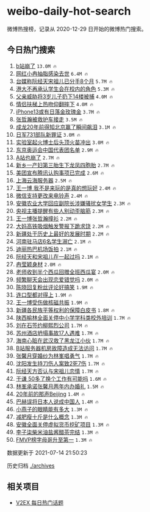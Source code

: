 # weibo-daily-hot-search

微博热搜榜，记录从 2020-12-29 日开始的微博热门搜索。

## 今日热门搜索

<!-- BEGIN -->

1. [b站崩了](https://s.weibo.com/weibo?q=%23b%E7%AB%99%E5%B4%A9%E4%BA%86%23&Refer=top) `13.0M 🔥`
1. [网红小冉抽脂感染去世](https://s.weibo.com/weibo?q=%23%E7%BD%91%E7%BA%A2%E5%B0%8F%E5%86%89%E6%8A%BD%E8%84%82%E6%84%9F%E6%9F%93%E5%8E%BB%E4%B8%96%23&Refer=top) `6.4M 🔥`
1. [台媒称阮经天宋祖儿已分手8个月](https://s.weibo.com/weibo?q=%23%E5%8F%B0%E5%AA%92%E7%A7%B0%E9%98%AE%E7%BB%8F%E5%A4%A9%E5%AE%8B%E7%A5%96%E5%84%BF%E5%B7%B2%E5%88%86%E6%89%8B8%E4%B8%AA%E6%9C%88%23&Refer=top) `5.7M 🔥`
1. [港大不再承认学生会在校内的角色](https://s.weibo.com/weibo?q=%23%E6%B8%AF%E5%A4%A7%E4%B8%8D%E5%86%8D%E6%89%BF%E8%AE%A4%E5%AD%A6%E7%94%9F%E4%BC%9A%E5%9C%A8%E6%A0%A1%E5%86%85%E7%9A%84%E8%A7%92%E8%89%B2%23&Refer=top) `5.3M 🔥`
1. [父亲威胁将3岁儿子扔下14楼被捕](https://s.weibo.com/weibo?q=%23%E7%88%B6%E4%BA%B2%E5%A8%81%E8%83%81%E5%B0%863%E5%B2%81%E5%84%BF%E5%AD%90%E6%89%94%E4%B8%8B14%E6%A5%BC%E8%A2%AB%E6%8D%95%23&Refer=top) `4.0M 🔥`
1. [情侣扶梯上热吻仰翻摔下](https://s.weibo.com/weibo?q=%23%E6%83%85%E4%BE%A3%E6%89%B6%E6%A2%AF%E4%B8%8A%E7%83%AD%E5%90%BB%E4%BB%B0%E7%BF%BB%E6%91%94%E4%B8%8B%23&Refer=top) `4.0M 🔥`
1. [iPhone13或有日落金玫瑰金](https://s.weibo.com/weibo?q=%23iPhone13%E6%88%96%E6%9C%89%E6%97%A5%E8%90%BD%E9%87%91%E7%8E%AB%E7%91%B0%E9%87%91%23&Refer=top) `3.7M 🔥`
1. [张哲瀚被救护车接走](https://s.weibo.com/weibo?q=%23%E5%BC%A0%E5%93%B2%E7%80%9A%E8%A2%AB%E6%95%91%E6%8A%A4%E8%BD%A6%E6%8E%A5%E8%B5%B0%23&Refer=top) `3.5M 🔥`
1. [成龙20年前得知北京赢了瞬间飙泪](https://s.weibo.com/weibo?q=%23%E6%88%90%E9%BE%9920%E5%B9%B4%E5%89%8D%E5%BE%97%E7%9F%A5%E5%8C%97%E4%BA%AC%E8%B5%A2%E4%BA%86%E7%9E%AC%E9%97%B4%E9%A3%99%E6%B3%AA%23&Refer=top) `3.1M 🔥`
1. [日军731部队新罪证](https://s.weibo.com/weibo?q=%23%E6%97%A5%E5%86%9B731%E9%83%A8%E9%98%9F%E6%96%B0%E7%BD%AA%E8%AF%81%23&Refer=top) `3.0M 🔥`
1. [实验室起火博士后头顶火苗冲出](https://s.weibo.com/weibo?q=%23%E5%AE%9E%E9%AA%8C%E5%AE%A4%E8%B5%B7%E7%81%AB%E5%8D%9A%E5%A3%AB%E5%90%8E%E5%A4%B4%E9%A1%B6%E7%81%AB%E8%8B%97%E5%86%B2%E5%87%BA%23&Refer=top) `3.0M 🔥`
1. [东京奥运会中国代表团名单](https://s.weibo.com/weibo?q=%23%E4%B8%9C%E4%BA%AC%E5%A5%A5%E8%BF%90%E4%BC%9A%E4%B8%AD%E5%9B%BD%E4%BB%A3%E8%A1%A8%E5%9B%A2%E5%90%8D%E5%8D%95%23&Refer=top) `2.9M 🔥`
1. [A站也崩了](https://s.weibo.com/weibo?q=A%E7%AB%99%E4%B9%9F%E5%B4%A9%E4%BA%86&Refer=top) `2.7M 🔥`
1. [新乡一产妇第三胎生下龙凤四胞胎](https://s.weibo.com/weibo?q=%23%E6%96%B0%E4%B9%A1%E4%B8%80%E4%BA%A7%E5%A6%87%E7%AC%AC%E4%B8%89%E8%83%8E%E7%94%9F%E4%B8%8B%E9%BE%99%E5%87%A4%E5%9B%9B%E8%83%9E%E8%83%8E%23&Refer=top) `2.7M 🔥`
1. [美团宣布腾讯认购事项已完成](https://s.weibo.com/weibo?q=%23%E7%BE%8E%E5%9B%A2%E5%AE%A3%E5%B8%83%E8%85%BE%E8%AE%AF%E8%AE%A4%E8%B4%AD%E4%BA%8B%E9%A1%B9%E5%B7%B2%E5%AE%8C%E6%88%90%23&Refer=top) `2.6M 🔥`
1. [上海云海服务器](https://s.weibo.com/weibo?q=%E4%B8%8A%E6%B5%B7%E4%BA%91%E6%B5%B7%E6%9C%8D%E5%8A%A1%E5%99%A8&Refer=top) `2.5M 🔥`
1. [王一博 我不是来玩的是真的想玩好](https://s.weibo.com/weibo?q=%E7%8E%8B%E4%B8%80%E5%8D%9A%20%E6%88%91%E4%B8%8D%E6%98%AF%E6%9D%A5%E7%8E%A9%E7%9A%84%E6%98%AF%E7%9C%9F%E7%9A%84%E6%83%B3%E7%8E%A9%E5%A5%BD&Refer=top) `2.4M 🔥`
1. [微信支持更改来电铃声](https://s.weibo.com/weibo?q=%23%E5%BE%AE%E4%BF%A1%E6%94%AF%E6%8C%81%E6%9B%B4%E6%94%B9%E6%9D%A5%E7%94%B5%E9%93%83%E5%A3%B0%23&Refer=top) `2.4M 🔥`
1. [安徽农业大学回应副院长涉嫌骚扰女学生](https://s.weibo.com/weibo?q=%23%E5%AE%89%E5%BE%BD%E5%86%9C%E4%B8%9A%E5%A4%A7%E5%AD%A6%E5%9B%9E%E5%BA%94%E5%89%AF%E9%99%A2%E9%95%BF%E6%B6%89%E5%AB%8C%E9%AA%9A%E6%89%B0%E5%A5%B3%E5%AD%A6%E7%94%9F%23&Refer=top) `2.3M 🔥`
1. [央视主播提醒有些人别动歪脑筋](https://s.weibo.com/weibo?q=%23%E5%A4%AE%E8%A7%86%E4%B8%BB%E6%92%AD%E6%8F%90%E9%86%92%E6%9C%89%E4%BA%9B%E4%BA%BA%E5%88%AB%E5%8A%A8%E6%AD%AA%E8%84%91%E7%AD%8B%23&Refer=top) `2.3M 🔥`
1. [王一博张哲瀚撞衫](https://s.weibo.com/weibo?q=%23%E7%8E%8B%E4%B8%80%E5%8D%9A%E5%BC%A0%E5%93%B2%E7%80%9A%E6%92%9E%E8%A1%AB%23&Refer=top) `2.2M 🔥`
1. [大妈高铁吸烟触发警报下跪求饶](https://s.weibo.com/weibo?q=%23%E5%A4%A7%E5%A6%88%E9%AB%98%E9%93%81%E5%90%B8%E7%83%9F%E8%A7%A6%E5%8F%91%E8%AD%A6%E6%8A%A5%E4%B8%8B%E8%B7%AA%E6%B1%82%E9%A5%B6%23&Refer=top) `2.2M 🔥`
1. [新疆处于历史上最好的发展时期](https://s.weibo.com/weibo?q=%23%E6%96%B0%E7%96%86%E5%A4%84%E4%BA%8E%E5%8E%86%E5%8F%B2%E4%B8%8A%E6%9C%80%E5%A5%BD%E7%9A%84%E5%8F%91%E5%B1%95%E6%97%B6%E6%9C%9F%23&Refer=top) `2.2M 🔥`
1. [河南驻马店6名学生溺亡](https://s.weibo.com/weibo?q=%E6%B2%B3%E5%8D%97%E9%A9%BB%E9%A9%AC%E5%BA%976%E5%90%8D%E5%AD%A6%E7%94%9F%E6%BA%BA%E4%BA%A1&Refer=top) `2.1M 🔥`
1. [迪丽热巴机场饭拍](https://s.weibo.com/weibo?q=%23%E8%BF%AA%E4%B8%BD%E7%83%AD%E5%B7%B4%E6%9C%BA%E5%9C%BA%E9%A5%AD%E6%8B%8D%23&Refer=top) `2.1M 🔥`
1. [阮经天和宋祖儿在一起过吗](https://s.weibo.com/weibo?q=%23%E9%98%AE%E7%BB%8F%E5%A4%A9%E5%92%8C%E5%AE%8B%E7%A5%96%E5%84%BF%E5%9C%A8%E4%B8%80%E8%B5%B7%E8%BF%87%E5%90%97%23&Refer=top) `2.1M 🔥`
1. [冉莹颖身材](https://s.weibo.com/weibo?q=%E5%86%89%E8%8E%B9%E9%A2%96%E8%BA%AB%E6%9D%90&Refer=top) `2.0M 🔥`
1. [老师收到半个西瓜回赠全班西瓜宴](https://s.weibo.com/weibo?q=%23%E8%80%81%E5%B8%88%E6%94%B6%E5%88%B0%E5%8D%8A%E4%B8%AA%E8%A5%BF%E7%93%9C%E5%9B%9E%E8%B5%A0%E5%85%A8%E7%8F%AD%E8%A5%BF%E7%93%9C%E5%AE%B4%23&Refer=top) `2.0M 🔥`
1. [频繁聊天会出现恋爱错觉吗](https://s.weibo.com/weibo?q=%23%E9%A2%91%E7%B9%81%E8%81%8A%E5%A4%A9%E4%BC%9A%E5%87%BA%E7%8E%B0%E6%81%8B%E7%88%B1%E9%94%99%E8%A7%89%E5%90%97%23&Refer=top) `2.0M 🔥`
1. [陈晓回复粉丝评论好搞笑](https://s.weibo.com/weibo?q=%23%E9%99%88%E6%99%93%E5%9B%9E%E5%A4%8D%E7%B2%89%E4%B8%9D%E8%AF%84%E8%AE%BA%E5%A5%BD%E6%90%9E%E7%AC%91%23&Refer=top) `1.9M 🔥`
1. [连口型都对得上](https://s.weibo.com/weibo?q=%23%E8%BF%9E%E5%8F%A3%E5%9E%8B%E9%83%BD%E5%AF%B9%E5%BE%97%E4%B8%8A%23&Refer=top) `1.9M 🔥`
1. [王一博受伤做核磁共振](https://s.weibo.com/weibo?q=%23%E7%8E%8B%E4%B8%80%E5%8D%9A%E5%8F%97%E4%BC%A4%E5%81%9A%E6%A0%B8%E7%A3%81%E5%85%B1%E6%8C%AF%23&Refer=top) `1.9M 🔥`
1. [新疆各民族平等权利的保障白皮书](https://s.weibo.com/weibo?q=%23%E6%96%B0%E7%96%86%E5%90%84%E6%B0%91%E6%97%8F%E5%B9%B3%E7%AD%89%E6%9D%83%E5%88%A9%E7%9A%84%E4%BF%9D%E9%9A%9C%E7%99%BD%E7%9A%AE%E4%B9%A6%23&Refer=top) `1.8M 🔥`
1. [陕西榆林全面关停中小学学科类校外培训](https://s.weibo.com/weibo?q=%23%E9%99%95%E8%A5%BF%E6%A6%86%E6%9E%97%E5%85%A8%E9%9D%A2%E5%85%B3%E5%81%9C%E4%B8%AD%E5%B0%8F%E5%AD%A6%E5%AD%A6%E7%A7%91%E7%B1%BB%E6%A0%A1%E5%A4%96%E5%9F%B9%E8%AE%AD%23&Refer=top) `1.7M 🔥`
1. [刘在石签约柳熙烈公司](https://s.weibo.com/weibo?q=%23%E5%88%98%E5%9C%A8%E7%9F%B3%E7%AD%BE%E7%BA%A6%E6%9F%B3%E7%86%99%E7%83%88%E5%85%AC%E5%8F%B8%23&Refer=top) `1.7M 🔥`
1. [苏州酒店坍塌事故17人遇难](https://s.weibo.com/weibo?q=%23%E8%8B%8F%E5%B7%9E%E9%85%92%E5%BA%97%E5%9D%8D%E5%A1%8C%E4%BA%8B%E6%95%8517%E4%BA%BA%E9%81%87%E9%9A%BE%23&Refer=top) `1.7M 🔥`
1. [海南心脏在武汉救了黑龙江小伙](https://s.weibo.com/weibo?q=%23%E6%B5%B7%E5%8D%97%E5%BF%83%E8%84%8F%E5%9C%A8%E6%AD%A6%E6%B1%89%E6%95%91%E4%BA%86%E9%BB%91%E9%BE%99%E6%B1%9F%E5%B0%8F%E4%BC%99%23&Refer=top) `1.7M 🔥`
1. [B站服务器机房故障造成无法访问](https://s.weibo.com/weibo?q=%23B%E7%AB%99%E6%9C%8D%E5%8A%A1%E5%99%A8%E6%9C%BA%E6%88%BF%E6%95%85%E9%9A%9C%E9%80%A0%E6%88%90%E6%97%A0%E6%B3%95%E8%AE%BF%E9%97%AE%23&Refer=top) `1.7M 🔥`
1. [张馨月穿婚纱为林峯唱勇气](https://s.weibo.com/weibo?q=%23%E5%BC%A0%E9%A6%A8%E6%9C%88%E7%A9%BF%E5%A9%9A%E7%BA%B1%E4%B8%BA%E6%9E%97%E5%B3%AF%E5%94%B1%E5%8B%87%E6%B0%94%23&Refer=top) `1.7M 🔥`
1. [沈阳发生持刀伤人案致2死7伤](https://s.weibo.com/weibo?q=%23%E6%B2%88%E9%98%B3%E5%8F%91%E7%94%9F%E6%8C%81%E5%88%80%E4%BC%A4%E4%BA%BA%E6%A1%88%E8%87%B42%E6%AD%BB7%E4%BC%A4%23&Refer=top) `1.7M 🔥`
1. [阮经天方否认与宋祖儿恋情](https://s.weibo.com/weibo?q=%23%E9%98%AE%E7%BB%8F%E5%A4%A9%E6%96%B9%E5%90%A6%E8%AE%A4%E4%B8%8E%E5%AE%8B%E7%A5%96%E5%84%BF%E6%81%8B%E6%83%85%23&Refer=top) `1.7M 🔥`
1. [于谦 50多了换个工作有可能吗](https://s.weibo.com/weibo?q=%E4%BA%8E%E8%B0%A6%2050%E5%A4%9A%E4%BA%86%E6%8D%A2%E4%B8%AA%E5%B7%A5%E4%BD%9C%E6%9C%89%E5%8F%AF%E8%83%BD%E5%90%97&Refer=top) `1.6M 🔥`
1. [林峯承诺张馨月两年内办婚礼](https://s.weibo.com/weibo?q=%23%E6%9E%97%E5%B3%AF%E6%89%BF%E8%AF%BA%E5%BC%A0%E9%A6%A8%E6%9C%88%E4%B8%A4%E5%B9%B4%E5%86%85%E5%8A%9E%E5%A9%9A%E7%A4%BC%23&Refer=top) `1.5M 🔥`
1. [20年前的那声Beijing](https://s.weibo.com/weibo?q=%2320%E5%B9%B4%E5%89%8D%E7%9A%84%E9%82%A3%E5%A3%B0Beijing%23&Refer=top) `1.4M 🔥`
1. [巴赫误将日本人说成中国人](https://s.weibo.com/weibo?q=%23%E5%B7%B4%E8%B5%AB%E8%AF%AF%E5%B0%86%E6%97%A5%E6%9C%AC%E4%BA%BA%E8%AF%B4%E6%88%90%E4%B8%AD%E5%9B%BD%E4%BA%BA%23&Refer=top) `1.4M 🔥`
1. [小燕子的眼睛能有多大](https://s.weibo.com/weibo?q=%23%E5%B0%8F%E7%87%95%E5%AD%90%E7%9A%84%E7%9C%BC%E7%9D%9B%E8%83%BD%E6%9C%89%E5%A4%9A%E5%A4%A7%23&Refer=top) `1.3M 🔥`
1. [减肥瘦十斤是什么概念](https://s.weibo.com/weibo?q=%23%E5%87%8F%E8%82%A5%E7%98%A6%E5%8D%81%E6%96%A4%E6%98%AF%E4%BB%80%E4%B9%88%E6%A6%82%E5%BF%B5%23&Refer=top) `1.3M 🔥`
1. [安徽全面关停虚拟货币挖矿项目](https://s.weibo.com/weibo?q=%23%E5%AE%89%E5%BE%BD%E5%85%A8%E9%9D%A2%E5%85%B3%E5%81%9C%E8%99%9A%E6%8B%9F%E8%B4%A7%E5%B8%81%E6%8C%96%E7%9F%BF%E9%A1%B9%E7%9B%AE%23&Refer=top) `1.3M 🔥`
1. [李子柒柴米油盐酱醋茶完结](https://s.weibo.com/weibo?q=%23%E6%9D%8E%E5%AD%90%E6%9F%92%E6%9F%B4%E7%B1%B3%E6%B2%B9%E7%9B%90%E9%85%B1%E9%86%8B%E8%8C%B6%E5%AE%8C%E7%BB%93%23&Refer=top) `1.3M 🔥`
1. [FMVP榜字母哥升至第一](https://s.weibo.com/weibo?q=%23FMVP%E6%A6%9C%E5%AD%97%E6%AF%8D%E5%93%A5%E5%8D%87%E8%87%B3%E7%AC%AC%E4%B8%80%23&Refer=top) `1.3M 🔥`

数据更新于 2021-07-14 21:50:23

<!-- END -->

历史归档 [./archives](./archives)

## 相关项目

- [V2EX 每日热门话题](https://github.com/boojack/v2ex-daily-hot-topic)
